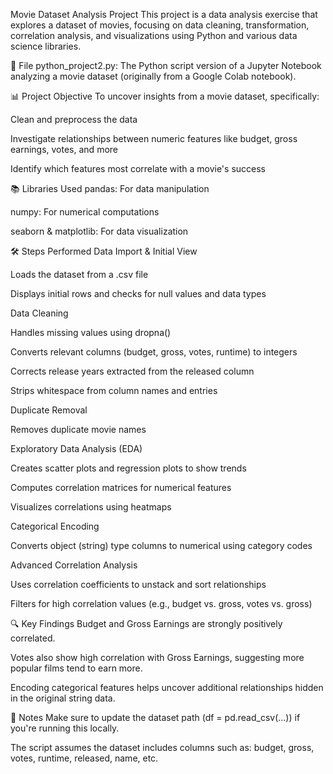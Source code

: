 Movie Dataset Analysis Project
This project is a data analysis exercise that explores a dataset of movies, focusing on data cleaning, transformation, correlation analysis, and visualizations using Python and various data science libraries.

📂 File
python_project2.py: The Python script version of a Jupyter Notebook analyzing a movie dataset (originally from a Google Colab notebook).

📊 Project Objective
To uncover insights from a movie dataset, specifically:

Clean and preprocess the data

Investigate relationships between numeric features like budget, gross earnings, votes, and more

Identify which features most correlate with a movie's success

📚 Libraries Used
pandas: For data manipulation

numpy: For numerical computations

seaborn & matplotlib: For data visualization

🛠️ Steps Performed
Data Import & Initial View

Loads the dataset from a .csv file

Displays initial rows and checks for null values and data types

Data Cleaning

Handles missing values using dropna()

Converts relevant columns (budget, gross, votes, runtime) to integers

Corrects release years extracted from the released column

Strips whitespace from column names and entries

Duplicate Removal

Removes duplicate movie names

Exploratory Data Analysis (EDA)

Creates scatter plots and regression plots to show trends

Computes correlation matrices for numerical features

Visualizes correlations using heatmaps

Categorical Encoding

Converts object (string) type columns to numerical using category codes

Advanced Correlation Analysis

Uses correlation coefficients to unstack and sort relationships

Filters for high correlation values (e.g., budget vs. gross, votes vs. gross)

🔍 Key Findings
Budget and Gross Earnings are strongly positively correlated.

Votes also show high correlation with Gross Earnings, suggesting more popular films tend to earn more.

Encoding categorical features helps uncover additional relationships hidden in the original string data.

📝 Notes
Make sure to update the dataset path (df = pd.read_csv(...)) if you're running this locally.

The script assumes the dataset includes columns such as: budget, gross, votes, runtime, released, name, etc.

